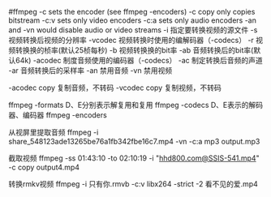 #ffmpeg
-c sets the encoder (see ffmpeg -encoders)
-c copy only copies bitstream
-c:v sets only video encoders
-c:a sets only audio encoders
-an and -vn would disable audio or video streams
-i 指定要转换视频的源文件
-s 视频转换后视频的分辨率
-vcodec 视频转换时使用的编解码器（-codecs）
-r 视频转换换的桢率(默认25桢每秒)
-b 视频转换换的bit率
-ab 音频转换后的bit率(默认64k)
-acodec 制度音频使用的编码器（-codecs）
-ac 制定转换后音频的声道
-ar 音频转换后的采样率
-an 禁用音频
-vn 禁用视频

-acodec copy 复制音频，不转码
-vcodec copy 复制视频，不转码


ffmpeg -formats 
	D、E分别表示解复用和复用
ffmpeg -codecs
	D、E表示的解码器、编码器
ffmpeg -encoders



从视屏里提取音频
    ffmpeg -i share_548123ade13265be76a1fb342fbe16c7.mp4 -vn -c:a mp3 output.mp3

截取视频
    ffmpeg -ss 01:43:10 -to 02:10:19 -i "hhd800.com@SSIS-541.mp4" -c copy  output4.mp4

转换rmkv视频
    ffmpeg -i 只有你.rmvb -c:v libx264 -strict -2 看不见的爱.mp4
